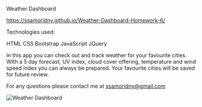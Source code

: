 Weather Dashboard

https://ssamoridny.github.io/Weather-Dashboard-Homework-6/

Technologies used:

HTML
CSS
Bootstrap
JavaScript
JQuery

In this app you can check out and track weather for your favourite cities. WIth a 5 day forecast, UV index, cloud cover offering, temperature and wind speed index you can always be prepared. Your favourite cities will be saved for future review.

For any questions please contact me at ssamoridny@gmail.com

![Weather Dashboard](https://user-images.githubusercontent.com/30538162/95510911-ebfc4680-0973-11eb-9013-ba6600569acb.png)
